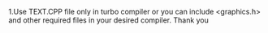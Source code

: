 1.Use TEXT.CPP file only in turbo compiler or you can include <graphics.h> and other required files in your desired compiler.
Thank you
